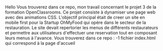 Hello 
Vous trouverez dans ce repo, mon travail concernant le projet 3 de la formation OpenClassrooms.
Ce projet consiste à dynamiser une page web avec des animations CSS.
L'objectif principal était de creer un site en mobile first pour la Startup OhMyFood qui opère dans le secteur de la restauration.
Le site devait repertorier les menus de différents restaurateurs et permettre aux utilisateurs d'effectuer une reservation tout en composant leurs menus à l'avance.
Vous trouverez dans ce repo : 
-1 fichier index.html qui correspond à la page d'accueil
